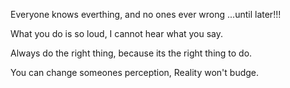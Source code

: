 Everyone knows everthing,
 and no ones ever wrong
    ...until later!!!
    
What you do is so loud,
 I cannot hear what you say.

Always do the right thing,
   because its the right thing to do.
  
You can change someones perception,
  Reality won't budge.
